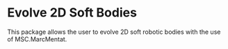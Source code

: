 #   Evolve 2D Soft Bodies

This package allows the user to evolve 2D soft robotic bodies with the use of MSC.MarcMentat.